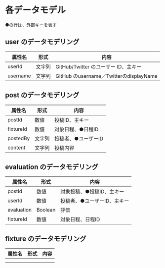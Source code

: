 # 各データモデル

●の行は、外部キーを表す

## user のデータモデリング
| 属性名      | 形式  | 内容                                   |
| -------- | --- | ------------------------------------ |
| userId   | 文字列 | GitHub/Twitter のユーザー ID、主キー          |
| username | 文字列 | GitHub のusername／TwitterのdisplayName |

## post のデータモデリング
| 属性名       | 形式  | 内容          |
| --------- | --- | ----------- |
| postId    | 数値  | 投稿ID、主キー    |
| fixtureId | 数値  | 対象日程、●日程ID  |
| postedBy  | 文字列 | 投稿者、●ユーザーID |
| content   | 文字列 | 投稿内容        |

## evaluation のデータモデリング
| 属性名        | 形式      | 内容              |
| ---------- | ------- | --------------- |
| postId     | 数値      | 対象投稿、●投稿ID、主キー  |
| userId     | 数値      | 投稿者、●ユーザーID、主キー |
| evaluation | Boolean | 評価              |
| fixtureId  | 数値      | 対象日程、日程ID       |

## fixture のデータモデリング
| 属性名 | 形式  | 内容  |
| --- | --- | --- |
|     |     |     |
|     |     |     |